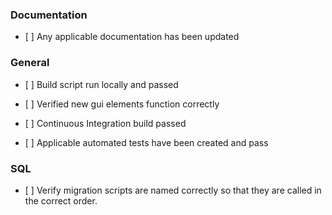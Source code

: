 ### Documentation

-   \[ \] Any applicable documentation has been updated

### General

-   \[ \] Build script run locally and passed

-   \[ \] Verified new gui elements function correctly

-   \[ \] Continuous Integration build passed

-   \[ \] Applicable automated tests have been created and pass

### SQL

-   \[ \] Verify migration scripts are named correctly so that they are
    called in the correct order.
